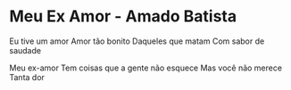 # Meu Ex Amor - Amado Batista

Eu tive um amor
Amor tão bonito
Daqueles que matam
Com sabor de saudade

Meu ex-amor
Tem coisas que a gente não esquece
Mas você não merece
Tanta dor
